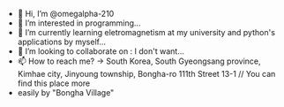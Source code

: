 - 👋 Hi, I’m @omegalpha-210
- 👀 I’m interested in programming...
- 🌱 I’m currently learning eletromagnetism at my university and python's applications by myself...
- 💞️ I’m looking to collaborate on : I don't want...
- 📫 How to reach me? -> South Korea, South Gyeongsang province, Kimhae city, Jinyoung township, Bongha-ro 111th Street 13-1 // You can find this place more
- easily by "Bongha Village" 
<!---
omegalpha-210/omegalpha-210 is a ✨ special ✨ repository because its `README.md` (this file) appears on your GitHub profile.
You can click the Preview link to take a look at your changes.
--->

